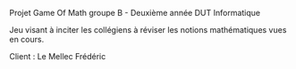 Projet Game Of Math groupe B - Deuxième année DUT Informatique

Jeu visant à inciter les collégiens à réviser les notions mathématiques vues en cours.

Client : Le Mellec Frédéric 
